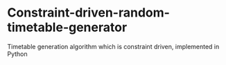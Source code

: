 # Constraint-driven-random-timetable-generator
Timetable generation algorithm which is constraint driven, implemented in Python
